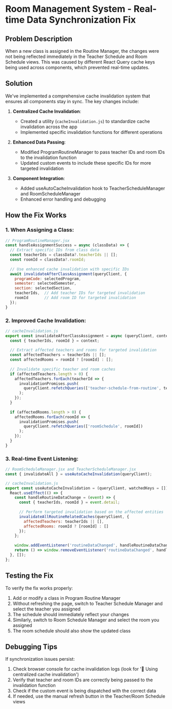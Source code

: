 # Room Management System - Real-time Data Synchronization Fix

## Problem Description
When a new class is assigned in the Routine Manager, the changes were not being reflected immediately in the Teacher Schedule and Room Schedule views. This was caused by different React Query cache keys being used across components, which prevented real-time updates.

## Solution
We've implemented a comprehensive cache invalidation system that ensures all components stay in sync. The key changes include:

1. **Centralized Cache Invalidation**:
   - Created a utility (`cacheInvalidation.js`) to standardize cache invalidation across the app
   - Implemented specific invalidation functions for different operations

2. **Enhanced Data Passing**:
   - Modified ProgramRoutineManager to pass teacher IDs and room IDs to the invalidation function
   - Updated custom events to include these specific IDs for more targeted invalidation

3. **Component Integration**:
   - Added useAutoCacheInvalidation hook to TeacherScheduleManager and RoomScheduleManager
   - Enhanced error handling and debugging

## How the Fix Works

### 1. When Assigning a Class:
```jsx
// ProgramRoutineManager.jsx
const handleAssignmentSuccess = async (classData) => {
  // Extract specific IDs from class data
  const teacherIds = classData?.teacherIds || [];
  const roomId = classData?.roomId;
  
  // Use enhanced cache invalidation with specific IDs
  await invalidateAfterClassAssignment(queryClient, {
    programCode: selectedProgram,
    semester: selectedSemester,
    section: selectedSection,
    teacherIds,  // Add teacher IDs for targeted invalidation
    roomId       // Add room ID for targeted invalidation
  });
}
```

### 2. Improved Cache Invalidation:
```jsx
// cacheInvalidation.js
export const invalidateAfterClassAssignment = async (queryClient, context = {}) => {
  const { teacherIds, roomId } = context;
  
  // Extract affected teachers and rooms for targeted invalidation
  const affectedTeachers = teacherIds || [];
  const affectedRooms = roomId ? [roomId] : [];
  
  // Invalidate specific teacher and room caches
  if (affectedTeachers.length > 0) {
    affectedTeachers.forEach(teacherId => {
      invalidationPromises.push(
        queryClient.refetchQueries(['teacher-schedule-from-routine', teacherId])
      );
    });
  }
  
  if (affectedRooms.length > 0) {
    affectedRooms.forEach(roomId => {
      invalidationPromises.push(
        queryClient.refetchQueries(['roomSchedule', roomId])
      );
    });
  }
}
```

### 3. Real-time Event Listening:
```jsx
// RoomScheduleManager.jsx and TeacherScheduleManager.jsx
const { invalidateAll } = useAutoCacheInvalidation(queryClient);
```

```jsx
// cacheInvalidation.js
export const useAutoCacheInvalidation = (queryClient, watchedKeys = []) => {
  React.useEffect(() => {
    const handleRoutineDataChange = (event) => {
      const { teacherIds, roomId } = event.detail;
      
      // Perform targeted invalidation based on the affected entities
      invalidateAllRoutineRelatedCaches(queryClient, {
        affectedTeachers: teacherIds || [],
        affectedRooms: roomId ? [roomId] : []
      });
    };
    
    window.addEventListener('routineDataChanged', handleRoutineDataChange);
    return () => window.removeEventListener('routineDataChanged', handleRoutineDataChange);
  }, []);
};
```

## Testing the Fix
To verify the fix works properly:

1. Add or modify a class in Program Routine Manager
2. Without refreshing the page, switch to Teacher Schedule Manager and select the teacher you assigned
3. The schedule should immediately reflect your changes
4. Similarly, switch to Room Schedule Manager and select the room you assigned
5. The room schedule should also show the updated class

## Debugging Tips
If synchronization issues persist:

1. Check browser console for cache invalidation logs (look for '🔄 Using centralized cache invalidation')
2. Verify that teacher and room IDs are correctly being passed to the invalidation function
3. Check if the custom event is being dispatched with the correct data
4. If needed, use the manual refresh button in the Teacher/Room Schedule views
